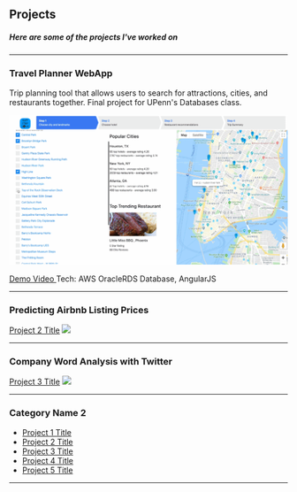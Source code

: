 ## Projects
##### Here are some of the projects I've worked on
---

### Travel Planner WebApp


Trip planning tool that allows users to search for attractions, cities, and restaurants together. Final project for UPenn's Databases class.

<img src="images/550proj1-ANIMATION.gif"/>


<a href = "https://drive.google.com/open?id=1WYm1LLjcJeDsFEpXkRN5MOJOlsQ0hVbd" > Demo Video </a>
Tech: AWS OracleRDS Database, AngularJS

---
### Predicting Airbnb Listing Prices

[Project 2 Title](/pdf/sample_presentation.pdf)
<img src="images/dummy_thumbnail.jpg?raw=true"/>

---

### Company Word Analysis with Twitter
[Project 3 Title](http://example.com/)
<img src="images/dummy_thumbnail.jpg?raw=true"/>

---

### Category Name 2

- [Project 1 Title](http://example.com/)
- [Project 2 Title](http://example.com/)
- [Project 3 Title](http://example.com/)
- [Project 4 Title](http://example.com/)
- [Project 5 Title](http://example.com/)

---
